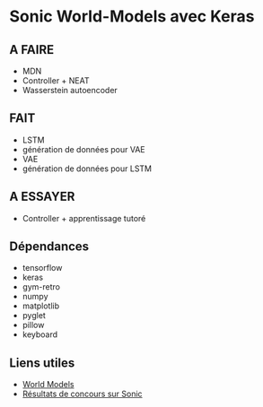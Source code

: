 # Sonic World-Models avec Keras

## A FAIRE

- MDN
- Controller + NEAT
- Wasserstein autoencoder

## FAIT

- LSTM
- génération de données pour VAE
- VAE
- génération de données pour LSTM

## A ESSAYER

- Controller + apprentissage tutoré

## Dépendances

- tensorflow
- keras
- gym-retro
- numpy
- matplotlib
- pyglet
- pillow
- keyboard

## Liens utiles

- [World Models](https://worldmodels.github.io/)
- [Résultats de concours sur Sonic](https://blog.openai.com/first-retro-contest-retrospective/)
